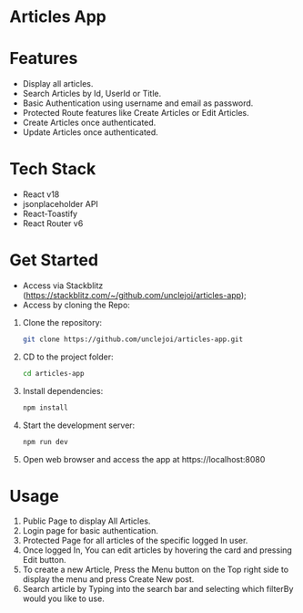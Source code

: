 # Articles App

# Features
- Display all articles.
- Search Articles by Id, UserId or Title.
- Basic Authentication using username and email as password.
- Protected Route features like Create Articles or Edit Articles.
- Create Articles once authenticated.
- Update Articles once authenticated.

# Tech Stack
- React v18
- jsonplaceholder API
- React-Toastify
- React Router v6

# Get Started
- Access via Stackblitz (https://stackblitz.com/~/github.com/unclejoi/articles-app);
- Access by cloning the Repo: 

1. Clone the repository:
   ```bash
   git clone https://github.com/unclejoi/articles-app.git
   ```

2. CD to the project folder:
   ```bash
   cd articles-app
   ```

3. Install dependencies:
   ```bash
   npm install
   ```

4. Start the development server:
   ```bash
   npm run dev
   ```

5. Open web browser and access the app at https://localhost:8080

# Usage
1. Public Page to display All Articles.
2. Login page for basic authentication.
3. Protected Page for all articles of the specific logged In user.
4. Once logged In, You can edit articles by hovering the card and pressing Edit button.
5. To create a new Article, Press the Menu button on the Top right side to display the menu and press Create New post.
6. Search article by Typing into the search bar and selecting which filterBy would you like to use.
